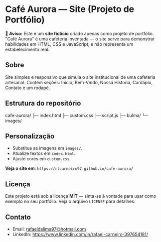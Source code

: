 # Café Aurora — Site (Projeto de Portfólio)

**🔸 Aviso:** Este é um **site fictício** criado apenas como projeto de portfólio. "Café Aurora" é uma cafeteria inventada — o site serve para demonstrar habilidades em HTML, CSS e JavaScript, e não representa um estabelecimento real.

## Sobre
Site simples e responsivo que simula o site institucional de uma cafeteria artesanal. Contém seções: Inicio, Bem-Vindo, Nossa Historia, Cardápio, Contato e um rodapé.

## Estrutura do repositório
cafe-aurora/
├─ index.html
├─ custom.css
├─ script.js
├─ bulma/
└─ images/

## Personalização
- Substitua as imagens em `images/`.
- Atualize textos em `index.html`.
- Ajuste cores em `custom.css`.

**Veja o site em**: `https://rlcarneiro97.github.io/cafe-aurora/`

## Licença
Este projeto está sob a licença **MIT** — sinta-se à vontade para usar como exemplo no seu portfólio. Veja o arquivo `LICENSE` para detalhes.

## Contato
- Email: rafaeldelima97@hotmail.com
- LinkedIn: https://www.linkedin.com/in/rafael-carneiro-397654181/
